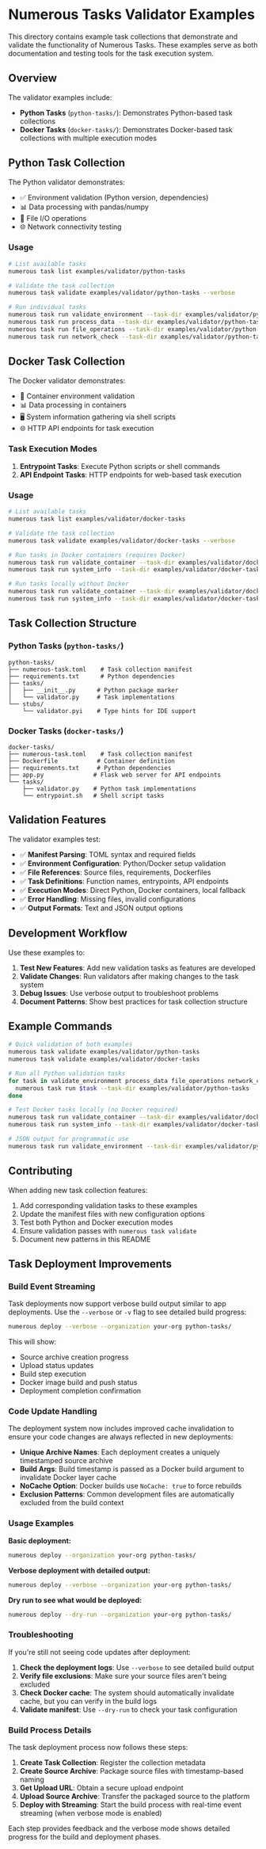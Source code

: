 # Numerous Tasks Validator Examples

This directory contains example task collections that demonstrate and validate the functionality of Numerous Tasks. These examples serve as both documentation and testing tools for the task execution system.

## Overview

The validator examples include:

- **Python Tasks** (`python-tasks/`): Demonstrates Python-based task collections
- **Docker Tasks** (`docker-tasks/`): Demonstrates Docker-based task collections with multiple execution modes

## Python Task Collection

The Python validator demonstrates:

- ✅ Environment validation (Python version, dependencies)
- 📊 Data processing with pandas/numpy
- 📁 File I/O operations
- 🌐 Network connectivity testing

### Usage

```bash
# List available tasks
numerous task list examples/validator/python-tasks

# Validate the task collection
numerous task validate examples/validator/python-tasks --verbose

# Run individual tasks
numerous task run validate_environment --task-dir examples/validator/python-tasks
numerous task run process_data --task-dir examples/validator/python-tasks
numerous task run file_operations --task-dir examples/validator/python-tasks
numerous task run network_check --task-dir examples/validator/python-tasks
```

## Docker Task Collection

The Docker validator demonstrates:

- 🐳 Container environment validation
- 📊 Data processing in containers
- 🖥️ System information gathering via shell scripts
- 🌐 HTTP API endpoints for task execution

### Task Execution Modes

1. **Entrypoint Tasks**: Execute Python scripts or shell commands
2. **API Endpoint Tasks**: HTTP endpoints for web-based task execution

### Usage

```bash
# List available tasks
numerous task list examples/validator/docker-tasks

# Validate the task collection
numerous task validate examples/validator/docker-tasks --verbose

# Run tasks in Docker containers (requires Docker)
numerous task run validate_container --task-dir examples/validator/docker-tasks
numerous task run system_info --task-dir examples/validator/docker-tasks

# Run tasks locally without Docker
numerous task run validate_container --task-dir examples/validator/docker-tasks --no-docker
numerous task run system_info --task-dir examples/validator/docker-tasks --no-docker
```

## Task Collection Structure

### Python Tasks (`python-tasks/`)

```
python-tasks/
├── numerous-task.toml    # Task collection manifest
├── requirements.txt      # Python dependencies
├── tasks/
│   ├── __init__.py      # Python package marker
│   └── validator.py     # Task implementations
└── stubs/
    └── validator.pyi    # Type hints for IDE support
```

### Docker Tasks (`docker-tasks/`)

```
docker-tasks/
├── numerous-task.toml    # Task collection manifest
├── Dockerfile           # Container definition
├── requirements.txt     # Python dependencies
├── app.py              # Flask web server for API endpoints
└── tasks/
    ├── validator.py    # Python task implementations
    └── entrypoint.sh   # Shell script tasks
```

## Validation Features

The validator examples test:

- ✅ **Manifest Parsing**: TOML syntax and required fields
- ✅ **Environment Configuration**: Python/Docker setup validation
- ✅ **File References**: Source files, requirements, Dockerfiles
- ✅ **Task Definitions**: Function names, entrypoints, API endpoints
- ✅ **Execution Modes**: Direct Python, Docker containers, local fallback
- ✅ **Error Handling**: Missing files, invalid configurations
- ✅ **Output Formats**: Text and JSON output options

## Development Workflow

Use these examples to:

1. **Test New Features**: Add new validation tasks as features are developed
2. **Validate Changes**: Run validators after making changes to the task system
3. **Debug Issues**: Use verbose output to troubleshoot problems
4. **Document Patterns**: Show best practices for task collection structure

## Example Commands

```bash
# Quick validation of both examples
numerous task validate examples/validator/python-tasks
numerous task validate examples/validator/docker-tasks

# Run all Python validation tasks
for task in validate_environment process_data file_operations network_check; do
  numerous task run $task --task-dir examples/validator/python-tasks
done

# Test Docker tasks locally (no Docker required)
numerous task run validate_container --task-dir examples/validator/docker-tasks --no-docker
numerous task run system_info --task-dir examples/validator/docker-tasks --no-docker

# JSON output for programmatic use
numerous task run validate_environment --task-dir examples/validator/python-tasks --output json
```

## Contributing

When adding new task collection features:

1. Add corresponding validation tasks to these examples
2. Update the manifest files with new configuration options
3. Test both Python and Docker execution modes
4. Ensure validation passes with `numerous task validate`
5. Document new patterns in this README 

## Task Deployment Improvements

### Build Event Streaming

Task deployments now support verbose build output similar to app deployments. Use the `--verbose` or `-v` flag to see detailed build progress:

```bash
numerous deploy --verbose --organization your-org python-tasks/
```

This will show:
- Source archive creation progress
- Upload status updates  
- Build step execution
- Docker image build and push status
- Deployment completion confirmation

### Code Update Handling

The deployment system now includes improved cache invalidation to ensure your code changes are always reflected in new deployments:

- **Unique Archive Names**: Each deployment creates a uniquely timestamped source archive
- **Build Args**: Build timestamp is passed as a Docker build argument to invalidate Docker layer cache
- **NoCache Option**: Docker builds use `NoCache: true` to force rebuilds
- **Exclusion Patterns**: Common development files are automatically excluded from the build context

### Usage Examples

**Basic deployment:**
```bash
numerous deploy --organization your-org python-tasks/
```

**Verbose deployment with detailed output:**
```bash
numerous deploy --verbose --organization your-org python-tasks/
```

**Dry run to see what would be deployed:**
```bash
numerous deploy --dry-run --organization your-org python-tasks/
```

### Troubleshooting

If you're still not seeing code updates after deployment:

1. **Check the deployment logs**: Use `--verbose` to see detailed build output
2. **Verify file exclusions**: Make sure your source files aren't being excluded
3. **Check Docker cache**: The system should automatically invalidate cache, but you can verify in the build logs
4. **Validate manifest**: Use `--dry-run` to check your task configuration

### Build Process Details

The task deployment process now follows these steps:

1. **Create Task Collection**: Register the collection metadata
2. **Create Source Archive**: Package source files with timestamp-based naming
3. **Get Upload URL**: Obtain a secure upload endpoint
4. **Upload Source Archive**: Transfer the packaged source to the platform  
5. **Deploy with Streaming**: Start the build process with real-time event streaming (when verbose mode is enabled)

Each step provides feedback and the verbose mode shows detailed progress for the build and deployment phases. 